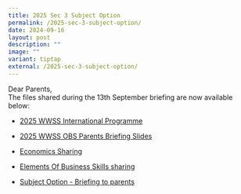 ```yaml
---
title: 2025 Sec 3 Subject Option
permalink: /2025-sec-3-subject-option/
date: 2024-09-16
layout: post
description: ""
image: ""
variant: tiptap
external: /2025-sec-3-subject-option/
---
```

<p>Dear Parents,
<br>The files shared during the 13th September briefing are now available
below:</p>
<ul data-tight="true" class="tight">
<li>
<p><a href="https://drive.google.com/file/d/184tW98cuXq4dza_sH8ybrN7jJh7g7PZI/view?usp=sharing" rel="noopener nofollow" target="_blank">2025 WWSS International Programme </a>
</p>
</li>
<li>
<p><a href="https://drive.google.com/file/d/1qKe-fJqdsDGoTr0ESJeHli5l79TEt6qv/view?usp=drive_link" rel="noopener nofollow" target="_blank">2025 WWSS OBS Parents Briefing Slides</a>
</p>
</li>
<li>
<p><a href="https://drive.google.com/file/d/1P4Uilid_p5vMhDa22QEisY_DqnvTopSl/view?usp=drive_link" rel="noopener nofollow" target="_blank">Economics Sharing</a>
</p>
</li>
<li>
<p><a href="https://drive.google.com/file/d/1hKWdHkKOT1oCVmQZbfLxha0wy-9wxBZc/view?usp=drive_link" rel="noopener nofollow" target="_blank">Elements Of Business Skills sharing</a>
</p>
</li>
<li>
<p><a href="https://drive.google.com/file/d/140q4BIlVHOcxTLlm3cwqeWf7bF5kmkpQ/view?usp=drive_link" rel="noopener nofollow" target="_blank">Subject Option - Briefing to parents</a>
</p>
</li>
</ul>
<p></p>
